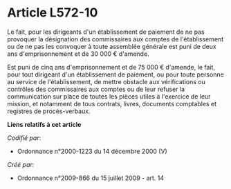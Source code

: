 # Article L572-10

Le fait, pour les dirigeants d'un établissement de paiement de ne pas provoquer la désignation des commissaires aux comptes
de l'établissement ou de ne pas les convoquer à toute assemblée générale est puni de deux ans d'emprisonnement et de 30 000 €
d'amende.

Est puni de cinq ans d'emprisonnement et de 75 000 € d'amende, le fait, pour tout dirigeant d'un établissement de paiement,
ou pour toute personne au service de l'établissement, de mettre obstacle aux vérifications ou contrôles des commissaires aux
comptes ou de leur refuser la communication sur place de toutes les pièces utiles à l'exercice de leur mission, et notamment
de tous contrats, livres, documents comptables et registres de procès-verbaux.

**Liens relatifs à cet article**

_Codifié par_:

  - Ordonnance n°2000-1223 du 14 décembre 2000 (V)

_Créé par_:

  - Ordonnance n°2009-866 du 15 juillet 2009 - art. 14
